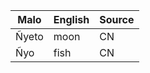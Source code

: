 Malo                    | English          | Source
----------------------- | ---------------- | --------------
Ñyeto                   | moon             | CN
Ñyo                     | fish             | CN


